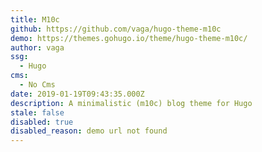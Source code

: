 ```yaml
---
title: M10c
github: https://github.com/vaga/hugo-theme-m10c
demo: https://themes.gohugo.io/theme/hugo-theme-m10c/
author: vaga
ssg:
  - Hugo
cms:
  - No Cms
date: 2019-01-19T09:43:35.000Z
description: A minimalistic (m10c) blog theme for Hugo
stale: false
disabled: true
disabled_reason: demo url not found
---
```

